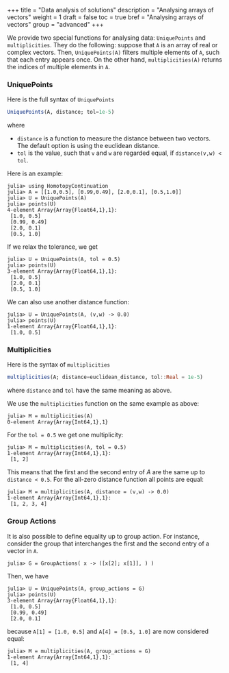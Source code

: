 +++
title = "Data analysis of solutions"
description = "Analysing arrays of vectors"
weight = 1
draft = false
toc = true
bref = "Analysing arrays of vectors"
group = "advanced"
+++


We provide two special functions for analysing data: `UniquePoints` and `multiplicities`. They do the following: suppose that `A` is an array of real or complex vectors. Then, `UniquePoints(A)` filters multiple elements of `A`, such that each entry appears once.  On the other hand, `multiplicities(A)` returns the indices of multiple elements in `A`.

<h3 class="section-head" id="uniquepoints"><a>UniquePoints</a></h3>

Here is the full syntax of `UniquePoints`

```julia
UniquePoints(A, distance; tol=1e-5)
```

where

* `distance` is a function to measure the distance between two vectors. The default option is using the euclidean distance.
* `tol` is the value, such that `v` and `w` are regarded equal, if `distance(v,w) < tol`.

Here is an example:

```julia-repl
julia> using HomotopyContinuation
julia> A = [[1.0,0.5], [0.99,0.49], [2.0,0.1], [0.5,1.0]]
julia> U = UniquePoints(A)
julia> points(U)
4-element Array{Array{Float64,1},1}:
 [1.0, 0.5]  
 [0.99, 0.49]
 [2.0, 0.1]  
 [0.5, 1.0]
```

If we relax the tolerance, we get

```julia-repl
julia> U = UniquePoints(A, tol = 0.5)
julia> points(U)
3-element Array{Array{Float64,1},1}:
 [1.0, 0.5]
 [2.0, 0.1]
 [0.5, 1.0]
```

We can also use another distance function:
```julia-repl
julia> U = UniquePoints(A, (v,w) -> 0.0)
julia> points(U)
1-element Array{Array{Float64,1},1}:
 [1.0, 0.5]
```



<h3 class="section-head" id="multiplicities"><a>Multiplicities</a></h3>

Here is the syntax of `multiplicities`

```julia
multiplicities(A; distance=euclidean_distance, tol::Real = 1e-5)
```

where `distance` and `tol` have the same meaning as above.

We use the `multiplicities` function on the same example as above:

```julia-repl
julia> M = multiplicities(A)
0-element Array{Array{Int64,1},1}
```

For the `tol = 0.5` we get one multiplicity:

```julia-repl
julia> M = multiplicities(A, tol = 0.5)
1-element Array{Array{Int64,1},1}:
 [1, 2]
```

This means that the first and the second entry of $A$ are the same up to `distance < 0.5`. For the all-zero distance function all points are equal:

```julia-repl
julia> M = multiplicities(A, distance = (v,w) -> 0.0)
1-element Array{Array{Int64,1},1}:
 [1, 2, 3, 4]
```


<h3 class="section-head" id="groupactions"><a>Group Actions</a></h3>

It is also possible to define equality up to group action. For instance, consider the group that interchanges the first and the second entry of a vector in `A`.

```julia-repl
julia> G = GroupActions( x -> ([x[2]; x[1]], ) )
```

Then, we have

```julia-repl
julia> U = UniquePoints(A, group_actions = G)
julia> points(U)
3-element Array{Array{Float64,1},1}:
 [1.0, 0.5]  
 [0.99, 0.49]
 [2.0, 0.1]  
```

because `A[1] = [1.0, 0.5]` and `A[4] = [0.5, 1.0]` are now considered equal:

```julia-repl
julia> M = multiplicities(A, group_actions = G)
1-element Array{Array{Int64,1},1}:
 [1, 4]
```
